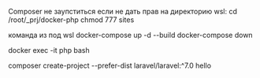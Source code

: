Composer не заупститься если не дать прав на директорию
wsl:
cd /root/_prj/docker-php
chmod 777 sites

команда из под wsl
docker-compose up -d --build
docker-compose down

docker exec -it php bash

composer create-project --prefer-dist laravel/laravel:^7.0 hello